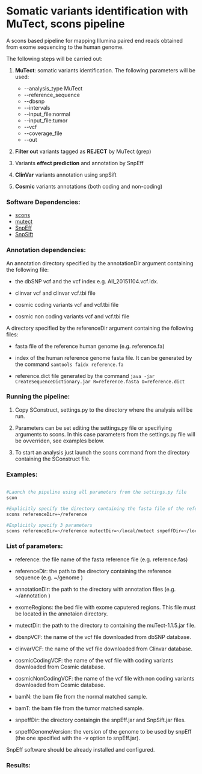 # Somatic variants identification with MuTect, scons pipeline

A scons based pipeline for mapping Illumina paired end reads obtained from exome sequencing to the human genome.

The following steps will be carried out:

1. **MuTect**: somatic variants identification. The following parameters will be used:
    * --analysis_type MuTect
    * --reference_sequence
    * --dbsnp
    * --intervals
    * --input_file:normal
    * --input_file:tumor
    * --vcf
    * --coverage_file
    * --out

2. **Filter out** variants tagged as **REJECT** by MuTect (grep)

3. Variants **effect prediction** and annotation by SnpEff

4. **ClinVar** variants annotation using snpSift

5. **Cosmic** variants annotations (both coding and non-coding)

### Software Dependencies:
* [scons](http://scons.org/)
* [mutect](https://www.broadinstitute.org/cancer/cga/mutect)
* [SnpEff](http://snpeff.sourceforge.net/)
* [SnpSift](http://snpeff.sourceforge.net/SnpSift.html)


### Annotation dependencies:

An annotation directory specified by the annotationDir argument containing the following file:

* the dbSNP vcf and the vcf index e.g. All_20151104.vcf.idx.

* clinvar vcf and clinvar vcf.tbi file

* cosmic coding variants vcf and vcf.tbi file

* cosmic non coding variants vcf and vcf.tbi file

A directory specified by the referenceDir argument containing the following files:

* fasta file of the reference human genome (e.g. reference.fa)

* index of the human reference genome fasta file. It can be generated by the command `samtools faidx reference.fa`

* reference.dict file generated by the command `java -jar CreateSequenceDictionary.jar R=reference.fasta O=reference.dict ` 





### Running the pipeline:


1. Copy SConstruct, settings.py to the directory where the analysis will be run.

2. Parameters can be set editing the settings.py file or specifiying arguments to scons. In this case parameters from the settings.py file will be ovverriden, see examples below.

2. To start an analysis just launch the scons command from the directory containing the SConstruct file. 


### Examples:

```bash

#Launch the pipeline using all parameters from the settings.py file
scon

#Explicitly specify the directory containing the fasta file of the reference genome
scons referenceDir=~/reference

#Explicitly specify 3 parameters
scons referenceDir=~/reference mutectDir=~/local/mutect snpeffDir=~/local/snpEFF

```


### List of parameters:

* reference:  the file name of the fasta reference file (e.g. reference.fas)

* referenceDir: the path to the directory containing the reference sequence (e.g. ~/genome ) 

* annotationDir: the path to the directory with annotation files (e.g. ~/annotation )

* exomeRegions: the bed file with exome caputered regions. This file must be located in the annotaion directory.

* mutectDir: the path to the directory to containing the muTect-1.1.5.jar file.

* dbsnpVCF: the name of the vcf file downloaded from dbSNP database.

* clinvarVCF: the name of the vcf file downloaded from Clinvar database.

* cosmicCodingVCF: the name of the vcf file with coding variants downloaded from Cosmic database.

* cosmicNonCodingVCF: the name of the vcf file with non coding variants downloaded from Cosmic database.

* bamN: the bam file from the normal matched sample.

* bamT: the bam file from the tumor matched sample.

* snpeffDir: the directory containgin the snpEff.jar and SnpSift.jar files.

* snpeffGenomeVersion: the version of the genome to be used by snpEff (the one specified with the -v option to snpEff.jar).

SnpEff software should be already installed and configured.


### Results:
